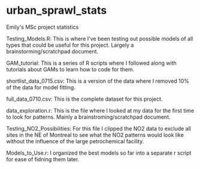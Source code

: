 # urban_sprawl_stats
Emily's MSc project statistics

Testing_Models.R: This is where I've been testing out possible models of all types that could be useful for this project. Largely a brainstorming/scratchpad document.

GAM_tutorial: This is a series of R scripts where I followed along with tutorials about GAMs to learn how to code for them.

shortlist_data_0715.csv: This is a version of the data where I removed 10% of the data for model fitting.

full_data_0710.csv: This is the complete dataset for this project. 

data_exploration.r: This is the file where I looked at my data for the first time to look for patterns. Mainly a brainstroming/scratchpad document. 

Testing_NO2_Possibilities: For this file I clipped the NO2 data to exclude all sites in the NE of Montreal to see what the NO2 patterns would look like without
the influence of the large petrochemical facility.

Models_to_Use.r: I organized the best models so far into a separate r script for ease of fidning them later.
